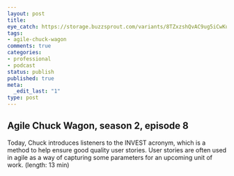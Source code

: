 ```yaml
---
layout: post
title: 
eye_catch: https://storage.buzzsprout.com/variants/8TZxzshQvAC9ug5iCwKuYe2L/8d66eb17bb7d02ca4856ab443a78f2148cafbb129f58a3c81282007c6fe24ff2?.jpg
tags:
- agile-chuck-wagon
comments: true
categories:
- professional
- podcast
status: publish
published: true
meta:
  _edit_last: "1"
type: post
---
```


## Agile Chuck Wagon, season 2, episode 8

Today, Chuck introduces listeners to the INVEST acronym, which is a method to help ensure good quality user stories. User stories are often used in agile as a way of capturing some parameters for an upcoming unit of work. (length: 13 min)
